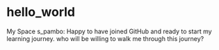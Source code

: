 # hello_world
My Space
s_pambo: Happy to have joined GitHub and ready to start my learning journey.
who will be willing to walk me through this journey?
